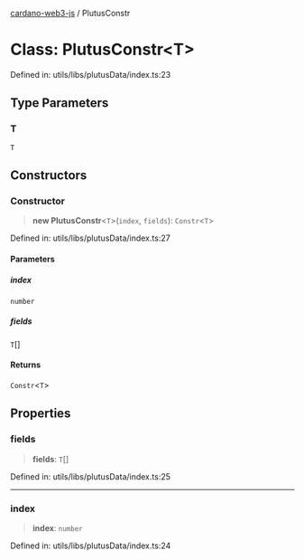 [cardano-web3-js](../index.md) / PlutusConstr

# Class: PlutusConstr\<T\>

Defined in: utils/libs/plutusData/index.ts:23

## Type Parameters

### T

`T`

## Constructors

### Constructor

> **new PlutusConstr**\<`T`\>(`index`, `fields`): `Constr`\<`T`\>

Defined in: utils/libs/plutusData/index.ts:27

#### Parameters

##### index

`number`

##### fields

`T`[]

#### Returns

`Constr`\<`T`\>

## Properties

### fields

> **fields**: `T`[]

Defined in: utils/libs/plutusData/index.ts:25

***

### index

> **index**: `number`

Defined in: utils/libs/plutusData/index.ts:24

